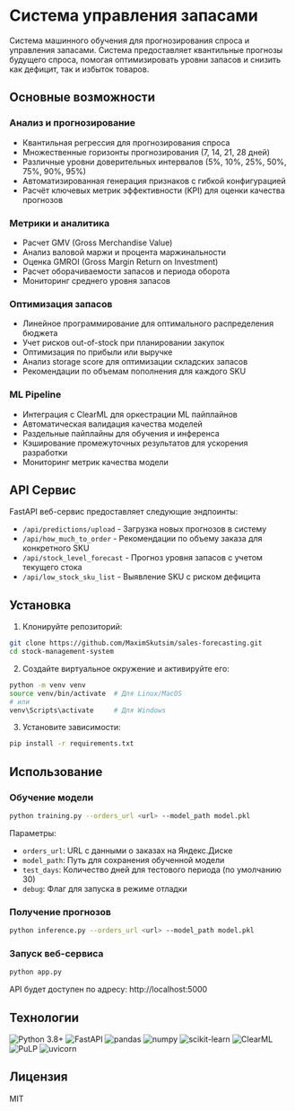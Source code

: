# Система управления запасами

Система машинного обучения для прогнозирования спроса и управления запасами. Система предоставляет квантильные прогнозы будущего спроса, помогая оптимизировать уровни запасов и снизить как дефицит, так и избыток товаров.

## Основные возможности

### Анализ и прогнозирование
* Квантильная регрессия для прогнозирования спроса
* Множественные горизонты прогнозирования (7, 14, 21, 28 дней)
* Различные уровни доверительных интервалов (5%, 10%, 25%, 50%, 75%, 90%, 95%)
* Автоматизированная генерация признаков с гибкой конфигурацией
* Расчёт ключевых метрик эффективности (KPI) для оценки качества прогнозов

### Метрики и аналитика
* Расчет GMV (Gross Merchandise Value)
* Анализ валовой маржи и процента маржинальности
* Оценка GMROI (Gross Margin Return on Investment)
* Расчет оборачиваемости запасов и периода оборота
* Мониторинг среднего уровня запасов

### Оптимизация запасов
* Линейное программирование для оптимального распределения бюджета
* Учет рисков out-of-stock при планировании закупок
* Оптимизация по прибыли или выручке
* Анализ storage score для оптимизации складских запасов
* Рекомендации по объемам пополнения для каждого SKU

### ML Pipeline
* Интеграция с ClearML для оркестрации ML пайплайнов
* Автоматическая валидация качества моделей
* Раздельные пайплайны для обучения и инференса
* Кэширование промежуточных результатов для ускорения разработки
* Мониторинг метрик качества модели

## API Сервис

FastAPI веб-сервис предоставляет следующие эндпоинты:
* `/api/predictions/upload` - Загрузка новых прогнозов в систему
* `/api/how_much_to_order` - Рекомендации по объему заказа для конкретного SKU
* `/api/stock_level_forecast` - Прогноз уровня запасов с учетом текущего стока
* `/api/low_stock_sku_list` - Выявление SKU с риском дефицита

## Установка

1. Клонируйте репозиторий:
```bash
git clone https://github.com/MaximSkutsim/sales-forecasting.git
cd stock-management-system
```

2. Создайте виртуальное окружение и активируйте его:
```bash
python -m venv venv
source venv/bin/activate  # Для Linux/MacOS
# или
venv\Scripts\activate     # Для Windows
```

3. Установите зависимости:
```bash
pip install -r requirements.txt
```

## Использование

### Обучение модели
```bash
python training.py --orders_url <url> --model_path model.pkl
```

Параметры:
* `orders_url`: URL с данными о заказах на Яндекс.Диске
* `model_path`: Путь для сохранения обученной модели
* `test_days`: Количество дней для тестового периода (по умолчанию 30)
* `debug`: Флаг для запуска в режиме отладки

### Получение прогнозов
```bash
python inference.py --orders_url <url> --model_path model.pkl
```

### Запуск веб-сервиса
```bash
python app.py
```
API будет доступен по адресу: http://localhost:5000

## Технологии
![Python 3.8+](https://img.shields.io/badge/Python%203.8%2B-090909?style=flat-square&logo=python)
![FastAPI](https://img.shields.io/badge/FastAPI-090909?style=flat-square&logo=fastapi) 
![pandas](https://img.shields.io/badge/pandas-090909?style=flat-square&logo=pandas)
![numpy](https://img.shields.io/badge/numpy-090909?style=flat-square&logo=numpy)
![scikit-learn](https://img.shields.io/badge/scikit--learn-090909?style=flat-square&logo=scikit-learn)
![ClearML](https://img.shields.io/badge/ClearML-090909?style=flat-square&logo=clearml) 
![PuLP](https://img.shields.io/badge/PuLP-090909?style=flat-square)
![uvicorn](https://img.shields.io/badge/uvicorn-090909?style=flat-square)


## Лицензия
MIT
